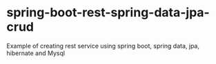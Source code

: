 # spring-boot-rest-spring-data-jpa-crud
Example of creating rest service using spring boot, spring data, jpa, hibernate and Mysql
